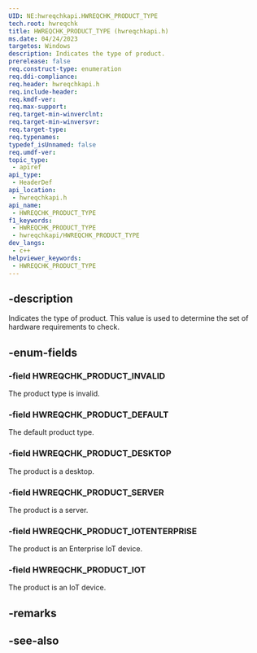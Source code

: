 ```yaml
---
UID: NE:hwreqchkapi.HWREQCHK_PRODUCT_TYPE
tech.root: hwreqchk
title: HWREQCHK_PRODUCT_TYPE (hwreqchkapi.h)
ms.date: 04/24/2023
targetos: Windows
description: Indicates the type of product.
prerelease: false
req.construct-type: enumeration
req.ddi-compliance: 
req.header: hwreqchkapi.h
req.include-header: 
req.kmdf-ver: 
req.max-support: 
req.target-min-winverclnt: 
req.target-min-winversvr: 
req.target-type: 
req.typenames: 
typedef_isUnnamed: false
req.umdf-ver: 
topic_type:
 - apiref
api_type:
 - HeaderDef
api_location:
 - hwreqchkapi.h
api_name:
 - HWREQCHK_PRODUCT_TYPE
f1_keywords:
 - HWREQCHK_PRODUCT_TYPE
 - hwreqchkapi/HWREQCHK_PRODUCT_TYPE
dev_langs:
 - c++
helpviewer_keywords:
 - HWREQCHK_PRODUCT_TYPE
---
```


## -description

Indicates the type of product. This value is used to determine the set of hardware requirements to check.

## -enum-fields

### -field HWREQCHK_PRODUCT_INVALID

The product type is invalid.

### -field HWREQCHK_PRODUCT_DEFAULT

The default product type.

### -field HWREQCHK_PRODUCT_DESKTOP

The product is a desktop.

### -field HWREQCHK_PRODUCT_SERVER

The product is a server.

### -field HWREQCHK_PRODUCT_IOTENTERPRISE

The product is an Enterprise IoT device.

### -field HWREQCHK_PRODUCT_IOT

The product is an IoT device.

## -remarks

## -see-also
